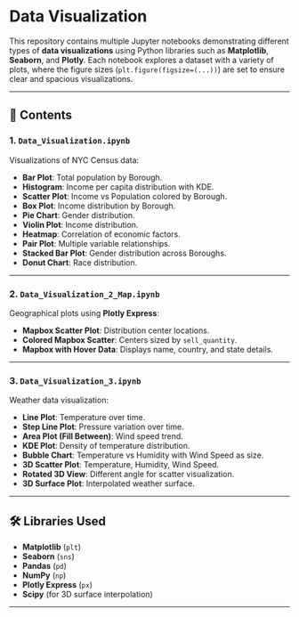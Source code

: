 # Data Visualization

This repository contains multiple Jupyter notebooks demonstrating different types of **data visualizations** using Python libraries such as **Matplotlib**, **Seaborn**, and **Plotly**. Each notebook explores a dataset with a variety of plots, where the figure sizes (`plt.figure(figsize=(...))`) are set to ensure clear and spacious visualizations.

---

## 📘 Contents

### 1. `Data_Visualization.ipynb`
Visualizations of NYC Census data:
- **Bar Plot**: Total population by Borough.
- **Histogram**: Income per capita distribution with KDE.
- **Scatter Plot**: Income vs Population colored by Borough.
- **Box Plot**: Income distribution by Borough.
- **Pie Chart**: Gender distribution.
- **Violin Plot**: Income distribution.
- **Heatmap**: Correlation of economic factors.
- **Pair Plot**: Multiple variable relationships.
- **Stacked Bar Plot**: Gender distribution across Boroughs.
- **Donut Chart**: Race distribution.

---

### 2. `Data_Visualization_2_Map.ipynb`
Geographical plots using **Plotly Express**:
- **Mapbox Scatter Plot**: Distribution center locations.
- **Colored Mapbox Scatter**: Centers sized by `sell_quantity`.
- **Mapbox with Hover Data**: Displays name, country, and state details.

---

### 3. `Data_Visualization_3.ipynb`
Weather data visualization:
- **Line Plot**: Temperature over time.
- **Step Line Plot**: Pressure variation over time.
- **Area Plot (Fill Between)**: Wind speed trend.
- **KDE Plot**: Density of temperature distribution.
- **Bubble Chart**: Temperature vs Humidity with Wind Speed as size.
- **3D Scatter Plot**: Temperature, Humidity, Wind Speed.
- **Rotated 3D View**: Different angle for scatter visualization.
- **3D Surface Plot**: Interpolated weather surface.

---

## 🛠 Libraries Used
- **Matplotlib** (`plt`)
- **Seaborn** (`sns`)
- **Pandas** (`pd`)
- **NumPy** (`np`)
- **Plotly Express** (`px`)
- **Scipy** (for 3D surface interpolation)

---
